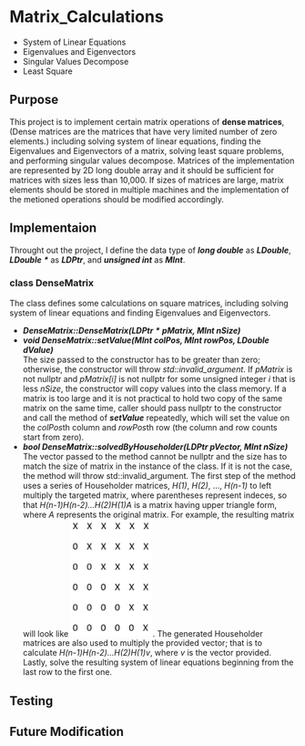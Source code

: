 # Matrix_Calculations
- System of Linear Equations   
- Eigenvalues and Eigenvectors  
- Singular Values Decompose  
- Least Square

## Purpose
This project is to implement certain matrix operations of **dense matrices**,  (Dense matrices are the matrices that have very limited number of zero elements.) including solving system of linear equations, finding the Eigenvalues and Eigenvectors of a matrix, solving least square problems, and performing singular values decompose.  Matrices of the implementation are represented by 2D long double array and it should be sufficient for matrices with sizes less than 10,000.  If sizes of matrices are large, matrix elements should be stored in multiple machines and the implementation of the metioned operations should be modified accordingly.

## Implementaion
Throught out the project, I define the data type of ***long double*** as ***LDouble***, ***LDouble*** **_*_** as ***LDPtr***, and ***unsigned int*** as ***MInt***.
### class DenseMatrix   
The class defines some calculations on square matrices, including solving system of linear equations and finding Eigenvalues and Eigenvectors.   
- ***DenseMatrix::DenseMatrix(LDPtr*** **_*_** ***pMatrix, MInt nSize)***   
- ***void DenseMatrix::setValue(MInt colPos, MInt rowPos, LDouble dValue)***   
The size passed to the constructor has to be greater than zero; otherwise, the constructor will throw *std::invalid_argument*.  If *pMatrix* is not nullptr and *pMatrix[i]* is not nullptr for some unsigned integer *i* that is less *nSize*, the constructor will copy values into the class memory.  If a matrix is too large and it is not practical to hold two copy of the same matrix on the same time, caller should pass nullptr to the constructor and call the method of ***setValue*** repeatedly, which will set the value on the *colPos*th column and *rowPos*th row (the column and row counts start from zero).
- ***bool DenseMatrix::solvedByHouseholder(LDPtr pVector, MInt nSize)***   
The vector passed to the method cannot be nullptr and the size has to match the size of matrix in the instance of the class.  If it is not the case, the method will throw std::invalid_argument.  The first step of the method uses a series of Householder matrices, *H(1)*, *H(2)*, ..., *H(n-1)* to left multiply the targeted matrix, where parentheses represent indeces, so that *H(n-1)H(n-2)...H(2)H(1)A* is a matrix having upper triangle form, where *A* represents the original matrix.  For example, the resulting matrix will look like <img src="matrix_pictures/upper_triangle.png" height=30% width=30%>.
The generated Householder matrices are also used to multiply the provided vector; that is to calculate *H(n-1)H(n-2)...H(2)H(1)v*, where *v* is the vector provided.  Lastly, solve the resulting system of linear equations beginning from the last row to the first one.

## Testing

## Future Modification
